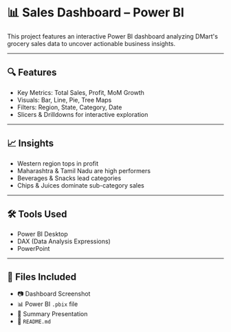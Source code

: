 # 📊  Sales Dashboard – Power BI

This project features an interactive Power BI dashboard analyzing DMart's grocery sales data to uncover actionable business insights.

---

## 🔍 Features
- Key Metrics: Total Sales, Profit, MoM Growth
- Visuals: Bar, Line, Pie, Tree Maps
- Filters: Region, State, Category, Date
- Slicers & Drilldowns for interactive exploration

---

## 📈 Insights
- Western region tops in profit
- Maharashtra & Tamil Nadu are high performers
- Beverages & Snacks lead categories
- Chips & Juices dominate sub-category sales

---

## 🛠️ Tools Used
- Power BI Desktop
- DAX (Data Analysis Expressions)
- PowerPoint

---

## 📁 Files Included
- 📷 Dashboard Screenshot
- 📊 Power BI `.pbix` file 
- 📝 Summary Presentation  
- 📄 `README.md`
